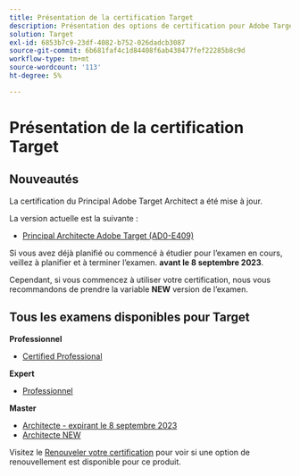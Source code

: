 ```yaml
---
title: Présentation de la certification Target
description: Présentation des options de certification pour Adobe Target
solution: Target
exl-id: 6853b7c9-23df-4082-b752-026dadcb3087
source-git-commit: 6b681faf4c1d84408f6ab430477fef22285b8c9d
workflow-type: tm+mt
source-wordcount: '113'
ht-degree: 5%

---
```


# Présentation de la certification Target

## Nouveautés

La certification du Principal Adobe Target Architect a été mise à jour.

La version actuelle est la suivante :

* [Principal Architecte Adobe Target (AD0-E409)](/help/certifications/at/at-m-architect.md)

Si vous avez déjà planifié ou commencé à étudier pour l’examen en cours, veillez à planifier et à terminer l’examen. **avant le 8 septembre 2023**.

Cependant, si vous commencez à utiliser votre certification, nous vous recommandons de prendre la variable **NEW** version de l’examen.

## Tous les examens disponibles pour Target

**Professionnel**

* [Certified Professional](/help/certifications/at/at-p-business.md) <!--AD0-E408-->

**Expert**

* [Professionnel](/help/certifications/at/at-e-business.md) <!--AD0-E406-->

**Master**

* [Architecte - expirant le 8 septembre 2023](/help/certifications/at/at-m-architect.md) <!--AD0-E407-->
* [Architecte NEW](/help/certifications/at/at-m-architect0623.md) <!--AD0-E409-->

Visitez le [Renouveler votre certification](/help/certifications/renew.md) pour voir si une option de renouvellement est disponible pour ce produit.
